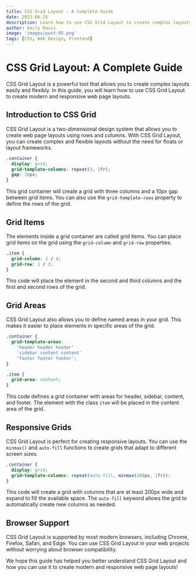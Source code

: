 ```yaml
---
title: CSS Grid Layout - A Complete Guide
date: 2023-06-25
description: Learn how to use CSS Grid Layout to create complex layouts easily.
author: Emily Davis
image: 'images/post-05.png'
tags: [CSS, Web Design, Frontend]
---
```


# CSS Grid Layout: A Complete Guide

CSS Grid Layout is a powerful tool that allows you to create complex layouts easily and flexibly. In this guide, you will learn how to use CSS Grid Layout to create modern and responsive web page layouts.

## Introduction to CSS Grid

CSS Grid Layout is a two-dimensional design system that allows you to create web page layouts using rows and columns. With CSS Grid Layout, you can create complex and flexible layouts without the need for floats or layout frameworks.

```css
.container {
  display: grid;
  grid-template-columns: repeat(3, 1fr);
  gap: 10px;
}
```

This grid container will create a grid with three columns and a 10px gap between grid items. You can also use the `grid-template-rows` property to define the rows of the grid.

## Grid Items

The elements inside a grid container are called grid items. You can place grid items on the grid using the `grid-column` and `grid-row` properties.

```css
.item {
  grid-column: 2 / 4;
  grid-row: 1 / 3;
}
```

This code will place the element in the second and third columns and the first and second rows of the grid.

## Grid Areas

CSS Grid Layout also allows you to define named areas in your grid. This makes it easier to place elements in specific areas of the grid.

```css
.container {
  grid-template-areas:
    'header header header'
    'sidebar content content'
    'footer footer footer';
}

.item {
  grid-area: content;
}
```

This code defines a grid container with areas for header, sidebar, content, and footer. The element with the class `item` will be placed in the content area of the grid.

## Responsive Grids

CSS Grid Layout is perfect for creating responsive layouts. You can use the `minmax()` and `auto-fill` functions to create grids that adapt to different screen sizes.

```css
.container {
  display: grid;
  grid-template-columns: repeat(auto-fill, minmax(200px, 1fr));
}
```

This code will create a grid with columns that are at least 200px wide and expand to fill the available space. The `auto-fill` keyword allows the grid to automatically create new columns as needed.

## Browser Support

CSS Grid Layout is supported by most modern browsers, including Chrome, Firefox, Safari, and Edge. You can use CSS Grid Layout in your web projects without worrying about browser compatibility.

We hope this guide has helped you better understand CSS Grid Layout and how you can use it to create modern and responsive web page layouts!
